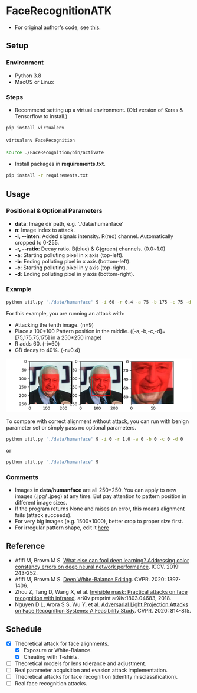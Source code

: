 # FaceRecognitionATK
- For original author's code, see [this](https://github.com/krasserm/face-recognition).

## Setup
### Environment
* Python 3.8
* MacOS or Linux

### Steps
* Recommend setting up a virtual environment. (Old version of Keras & Tensorflow to install.)
```bash
pip install virtualenv

virtualenv FaceRecognition

source ./FaceRecognition/bin/activate
```
* Install packages in **requirements.txt**.
```bash
pip install -r requirements.txt
```

## Usage
### Positional & Optional Parameters
* **data**: Image dir path, e.g. './data/humanface'
* **n**: Image index to attack.
* **-i, --inten**: Added signals intensity. R(red) channel. Automatically cropped to 0-255.
* **-r, --ratio**: Decay ratio. B(blue) & G(green) channels. (0.0~1.0)
* **-a**: Starting polluting pixel in x axis (top-left).
* **-b**: Ending polluting pixel in x axis (bottom-left).
* **-c**: Starting polluting pixel in y axis (top-right).
* **-d**: Ending polluting pixel in y axis (bottom-right).

### Example
```bash
python util.py './data/humanface' 9 -i 60 -r 0.4 -a 75 -b 175 -c 75 -d 175
```
For this example, you are running an attack with:
* Attacking the tenth image. (n=9)
* Place a 100\*100 Pattern position in the middle. (\[-a,-b,-c,-d]=\[75,175,75,175] in a 250\*250 image)
* R adds 60. (-i=60)
* GB decay to 40%. (-r=0.4)

![](Figure_1.png)

To compare with correct alignment without attack, you can run with benign parameter set or simply pass no optional parameters.
```bash
python util.py './data/humanface' 9 -i 0 -r 1.0 -a 0 -b 0 -c 0 -d 0
```
or
```bash
python util.py './data/humanface' 9
```

### Comments
- Images in **data/humanface** are all 250\*250. You can apply to new images (.jpg/ .jpeg) at any time. But pay attention to pattern position in different image sizes.
- If the program returns None and raises an error, this means alignment fails (attack succeeds).
- For very big images (e.g. 1500\*1000), better crop to proper size first.
- For irregular pattern shape, edit it [here](https://github.com/liuzey/FaceRecognitionATK/blob/8fd3ed4dda8cc2ee616ef68465764eff5735761e/contaminate.py#L25)

## Reference
* Afifi M, Brown M S. [What else can fool deep learning? Addressing color constancy errors on deep neural network performance](https://openaccess.thecvf.com/content_ICCV_2019/papers/Afifi_What_Else_Can_Fool_Deep_Learning_Addressing_Color_Constancy_Errors_ICCV_2019_paper.pdf). ICCV. 2019: 243-252.
* Afifi M, Brown M S. [Deep White-Balance Editing](https://openaccess.thecvf.com/content_CVPR_2020/papers/Afifi_Deep_White-Balance_Editing_CVPR_2020_paper.pdf). CVPR. 2020: 1397-1406.
* Zhou Z, Tang D, Wang X, et al. [Invisible mask: Practical attacks on face recognition with infrared](https://arxiv.org/pdf/1803.04683.pdf). arXiv preprint arXiv:1803.04683, 2018.
* Nguyen D L, Arora S S, Wu Y, et al. [Adversarial Light Projection Attacks on Face Recognition Systems: A Feasibility Study](https://openaccess.thecvf.com/content_CVPRW_2020/papers/w48/Nguyen_Adversarial_Light_Projection_Attacks_on_Face_Recognition_Systems_A_Feasibility_CVPRW_2020_paper.pdf). CVPR. 2020: 814-815.

## Schedule
- [x] Theoretical attack for face alignments.
  - [x] Exposure or White-Balance.
  - [x] Cheating with T-shirts.
- [ ] Theoretical models for lens tolerance and adjustment.
- [ ] Real parameter acquisition and evasion attack implementation.
- [ ] Theoretical attacks for face recognition (identity misclassification).
- [ ] Real face recognition attacks.
